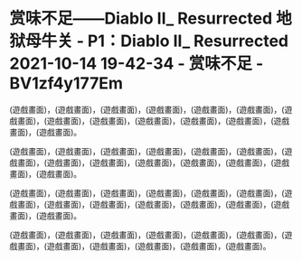 # 赏味不足——Diablo II_ Resurrected 地狱母牛关 - P1：Diablo II_ Resurrected 2021-10-14 19-42-34 - 赏味不足 - BV1zf4y177Em

(遊戲畫面)，(遊戲畫面)，(遊戲畫面)，(遊戲畫面)，(遊戲畫面)，(遊戲畫面)，(遊戲畫面)，(遊戲畫面)，(遊戲畫面)，(遊戲畫面)，(遊戲畫面)，(遊戲畫面)，(遊戲畫面)，(遊戲畫面)。

(遊戲畫面)，(遊戲畫面)，(遊戲畫面)，(遊戲畫面)，(遊戲畫面)，(遊戲畫面)，(遊戲畫面)，(遊戲畫面)，(遊戲畫面)，(遊戲畫面)，(遊戲畫面)，(遊戲畫面)，(遊戲畫面)，(遊戲畫面)。

(遊戲畫面)，(遊戲畫面)，(遊戲畫面)，(遊戲畫面)，(遊戲畫面)，(遊戲畫面)，(遊戲畫面)，(遊戲畫面)，(遊戲畫面)，(遊戲畫面)，(遊戲畫面)，(遊戲畫面)，(遊戲畫面)，(遊戲畫面)。

(遊戲畫面)，(遊戲畫面)，(遊戲畫面)，(遊戲畫面)，(遊戲畫面)，(遊戲畫面)，(遊戲畫面)，(遊戲畫面)，(遊戲畫面)，(遊戲畫面)，(遊戲畫面)，(遊戲畫面)。

